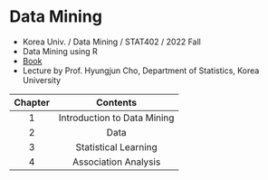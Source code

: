 # Data Mining
- Korea Univ. / Data Mining / STAT402 / 2022 Fall
- Data Mining using R
- [Book](http://www.yes24.com/Product/Goods/107892918)
- Lecture by Prof. Hyungjun Cho, Department of Statistics, Korea University

|Chapter|Contents|
|:------:|:-----:|
|1|Introduction to Data Mining|
|2|Data|
|3|Statistical Learning|
|4|Association Analysis|

